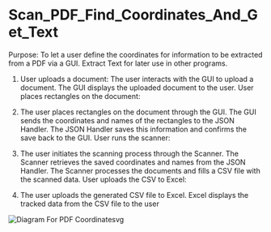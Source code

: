 # Scan_PDF_Find_Coordinates_And_Get_Text
 Purpose: To let a user define the coordinates for information to be extracted from a PDF via a GUI. Extract Text for later use in other programs.

1. User uploads a document:
    The user interacts with the GUI to upload a document.
    The GUI displays the uploaded document to the user.
    User places rectangles on the document:

2. The user places rectangles on the document through the GUI.
    The GUI sends the coordinates and names of the rectangles to the JSON Handler.
    The JSON Handler saves this information and confirms the save back to the GUI.
    User runs the scanner:

3. The user initiates the scanning process through the Scanner.
    The Scanner retrieves the saved coordinates and names from the JSON Handler.
    The Scanner processes the documents and fills a CSV file with the scanned data.
    User uploads the CSV to Excel:

4. The user uploads the generated CSV file to Excel.
    Excel displays the tracked data from the CSV file to the user


![Diagram For PDF Coordinatesvg](https://github.com/user-attachments/assets/c637cc7e-18ba-4461-99ae-41752ec600dd)
